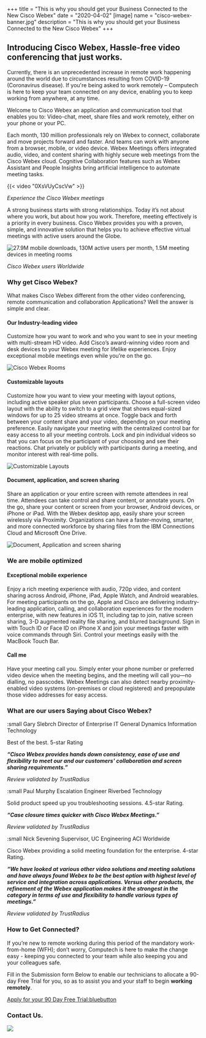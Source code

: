 +++
title = "This is why you should get your Business Connected to the New Cisco Webex"
date = "2020-04-02"
[image]
  name = "cisco-webex-banner.jpg"
  description = "This is why you should get your Business Connected to the New Cisco Webex"
+++

## Introducing Cisco Webex, Hassle-free video conferencing that just works.

Currently, there is an unprecedented increase in remote work happening around the world due to circumstances resulting from COVID-19 (Coronavirus disease). If you're being asked to work remotely – Computech is here to keep your team connected on any device, enabling you to keep working from anywhere, at any time.

Welcome to Cisco Webex an application and communication tool that enables you to: Video-chat, meet, share files and work remotely, either on your phone or your PC.

Each month, 130 million professionals rely on Webex to connect, collaborate and move projects forward and faster. And teams can work with anyone from a browser, mobile, or video device. Webex Meetings offers integrated audio, video, and content sharing with highly secure web meetings from the Cisco Webex cloud. Cognitive Collaboration features such as Webex Assistant and People Insights bring artificial intelligence to automate meeting tasks.

{{< video "0XsVUyCscVw" >}}

_Experience the Cisco Webex meetings_

A strong business starts with strong relationships. Today it’s not about where you work, but about how you work. Therefore, meeting effectively is a priority in every business. Cisco Webex provides you with a proven, simple, and innovative solution that helps you to achieve effective virtual meetings with active users around the Globe.

![27.9M mobile downloads, 130M active users per month, 1.5M meeting devices in meeting rooms](/news/cicso-webex-download-statistic.jpg)

_Cisco Webex users Worldwide_

### Why get Cisco Webex?

What makes Cisco Webex different from the other video conferencing, remote communication and collaboration Applications? Well the answer is simple and clear.

#### Our Industry-leading video

Customize how you want to work and who you want to see in your meeting with multi-stream HD video. Add Cisco’s award-winning video room and desk devices to your Webex meeting for lifelike experiences. Enjoy exceptional mobile meetings even while you’re on the go. 

![Cisco Webex Rooms](/news/solution-overview-c22-738687_0.png)

#### Customizable layouts

Customize how you want to view your meeting with layout options, including active speaker plus seven participants. Choose a full-screen video layout with the ability to switch to a grid view that shows equal-sized windows for up to 25 video streams at once. Toggle back and forth between your content share and your video, depending on your meeting preference. Easily navigate your meeting with the centralized control bar for easy access to all your meeting controls. Lock and pin individual videos so that you can focus on the participant of your choosing and see their reactions. Chat privately or publicly with participants during a meeting, and monitor interest with real-time polls.
 
![Customizable Layouts](/news/solution-overview-c22-738687_1.png.jpeg)

#### Document, application, and screen sharing

Share an application or your entire screen with remote attendees in real time. Attendees can take control and share content, or annotate yours. On the go, share your content or screen from your browser, Android devices, or iPhone or iPad. With the Webex desktop app, easily share your screen wirelessly via Proximity. Organizations can have a faster-moving, smarter, and more connected workforce by sharing files from the IBM Connections Cloud and Microsoft One Drive.
         
![Document, Application and screen sharing](/news/solution-overview-c22-738687_2.png.jpeg)

### We are mobile optimized
#### Exceptional mobile experience

Enjoy a rich meeting experience with audio, 720p video, and content sharing across Android, iPhone, iPad, Apple Watch, and Android wearables. For meeting participants on the go, Apple and Cisco are delivering industry-leading application, calling, and collaboration experiences for the modern enterprise, with new features in iOS 11, including tap to join, native screen sharing, 3-D augmented reality file sharing, and blurred background. Sign in with Touch ID or Face ID on iPhone X and join your meetings faster with voice commands through Siri. Control your meetings easily with the MacBook Touch Bar.

#### Call me

Have your meeting call you. Simply enter your phone number or preferred video device when the meeting begins, and the meeting will call you—no dialling, no passcodes. Webex Meetings can also detect nearby proximity-enabled video systems (on-premises or cloud registered) and prepopulate those video addresses for easy access.

### What are our users Saying about Cisco Webex?

:small Gary Slebrch Director of Enterprise IT General Dynamics Information Technology

Best of the best.  5-star Rating

___“Cisco Webex provides hands down consistency, ease of use and flexibility to meet our and our customers' collaboration and screen sharing requirements.”___

_Review validated by TrustRadius_

:small Paul Murphy Escalation Engineer Riverbed Technology

Solid product speed up you troubleshooting sessions. 4.5-star Rating.

*__“Case closure times quicker with Cisco Webex Meetings.”__*

_Review validated by TrustRadius_

:small Nick Sevening Supervisor, UC Engineering ACI Worldwide

Cisco Webex providing a solid meeting foundation for the enterprise. 4-star Rating.

*__“We have looked at various other video solutions and meeting solutions and have always found Webex to be the best option with highest level of service and integration across applications. Versus other products, the refinement of the Webex application makes it the strongest in the category in terms of use and flexibility to handle various types of meetings.”__*

_Review validated by TrustRadius_

### How to Get Connected?
If you’re new to remote working during this period of the mandatory work-from-home (WFH); don’t worry, Computech is here to make the change easy - keeping you connected to your team while also keeping you and your colleagues safe.

Fill in the Submission form Below to enable our technicians to allocate a 90-day Free Trial for you, so as to assist you and your staff to begin __working remotely__.

[Apply for your 90 Day Free Trial:bluebutton](https://forms.office.com/Pages/ResponsePage.aspx?id=-xWXcurnFEC7SOs2nD7iJaISfZVdKdZCtI07wOwEbLFURUlMQ1JUUVQwTkdTRTEyODc5QkNXQTRKUy4u)

### Contact Us.

[![](/news/cisco-webex-footer.jpg)](tel:+254717951223)
